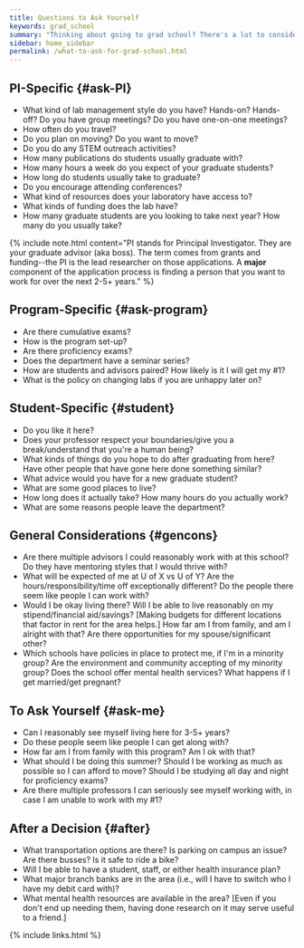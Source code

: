 ```yaml
---
title: Questions to Ask Yourself
keywords: grad_school
summary: "Thinking about going to grad school? There's a lot to consider."
sidebar: home_sidebar
permalink: /what-to-ask-for-grad-school.html
---
```


## PI-Specific {#ask-PI}
* What kind of lab management style do you have? Hands-on? Hands-off?
Do you have group meetings? Do you have one-on-one meetings?
* How often do you travel?
* Do you plan on moving? Do you want to move?
* Do you do any STEM outreach activities?
* How many publications do students usually graduate with?
* How many hours a week do you expect of your graduate students?
* How long do students usually take to graduate?
* Do you encourage attending conferences?
* What kind of resources does your laboratory have access to?
* What kinds of funding does the lab have?
* How many graduate students are you looking to take next year?
How many do you usually take?

{% include note.html content="PI stands for Principal Investigator.
They are your graduate advisor (aka boss).
The term comes from grants and funding--the PI is the lead researcher on those
applications. A __major__ component of the application process is
finding a person that you want to work for over the next 2-5+ years." %}

## Program-Specific {#ask-program}

* Are there cumulative exams?
* How is the program set-up?
* Are there proficiency exams?
* Does the department have a seminar series?
* How are students and advisors paired? How likely is it I will get my #1?
* What is the policy on changing labs if you are unhappy later on?


## Student-Specific {#student}

* Do you like it here?
* Does your professor respect your boundaries/give you a break/understand that
you're a human being?
* What kinds of things do you hope to do after graduating from here?
Have other people that have gone here done something similar?
* What advice would you have for a new graduate student?
* What are some good places to live?
* How long does it actually take? How many hours do you actually work?
* What are some reasons people leave the department?


## General Considerations {#gencons}

* Are there multiple advisors I could reasonably work with at this school?
Do they have mentoring styles that I would thrive with?
* What will be expected of me at U of X vs U of Y?
Are the hours/responsibility/time off exceptionally different?
Do the people there seem like people I can work with?
* Would I be okay living there? Will I be able to live reasonably on my
stipend/financial aid/savings?
[Making budgets for different locations that factor in rent for the area helps.]
How far am I from family, and am I alright with that?
Are there opportunities for my spouse/significant other?
* Which schools have policies in place to protect me, if I'm in a
minority group? Are the environment and community accepting of my minority
group? Does the school offer mental health services? What happens if I get
married/get pregnant?


## To Ask Yourself {#ask-me}
* Can I reasonably see myself living here for 3-5+ years?
* Do these people seem like people I can get along with?
* How far am I from family with this program? Am I ok with that?
* What should I be doing this summer? Should I be working as much as possible
so I can afford to move? Should I be studying all day and night for proficiency
exams?
* Are there multiple professors I can seriously see myself working with, in
case I am unable to work with my #1?

## After a Decision {#after}

* What transportation options are there? Is parking on campus an issue?
Are there busses? Is it safe to ride a bike?
* Will I be able to have a student, staff, or either health insurance plan?
* What major branch banks are in the area (i.e., will I have to switch who I
    have my debit card with)?
* What mental health resources are available in the area?
[Even if you don't end up needing them, having done research on it may serve
useful to a friend.]



{% include links.html %}
